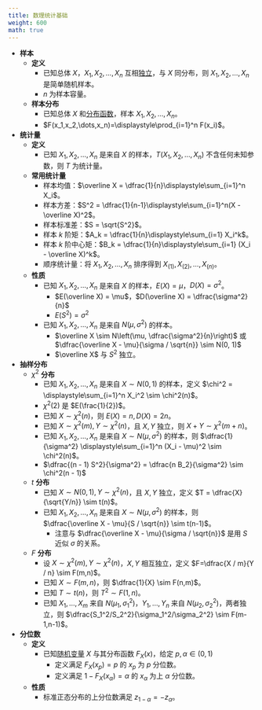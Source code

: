 ```yaml
---
title: 数理统计基础
weight: 600
math: true
---
```


- **样本**
    - **定义**
        - 已知总体 $X$，$X_1,X_2,\dots,X_n$ 互相[独立](/docs/mathematics/probability-theory/probability-basis#b59tln)，与 $X$ 同分布，则 $X_1,X_2,\dots,X_n$ 是简单随机样本。
        - $n$ 为样本容量。
    - **样本分布**
        - 已知总体 $X$ 和[分布函数](/docs/mathematics/probability-theory/random-variable#rhosgs)，样本 $X_1,X_2,\dots,X_n$。
        - $F(x_1,x_2,\dots,x_n)=\displaystyle\prod_{i=1}^n F(x_i)$。
- **统计量**
    - **定义**
        - 已知 $X_1,X_2,\dots,X_n$ 是来自 $X$ 的样本，$T(X_1,X_2,\dots,X_n)$ 不含任何未知参数，则 $T$ 为统计量。
    - **常用统计量**
        - 样本均值：$\overline X = \dfrac{1}{n}\displaystyle\sum_{i=1}^n X_i$。
        - 样本方差：$S^2 = \dfrac{1}{n-1}\displaystyle\sum_{i=1}^n(X - \overline X)^2$。
        - 样本标准差：$S = \sqrt{S^2}$。
        - 样本 $k$ 阶矩：$A_k = \dfrac{1}{n}\displaystyle\sum_{i=1} X_i^k$。
        - 样本 $k$ 阶中心矩：$B_k = \dfrac{1}{n}\displaystyle\sum_{i=1} (X_i - \overline X)^k$。
        - 顺序统计量：将 $X_1,X_2,\dots,X_n$ 排序得到 $X_{(1)},X_{(2)},\dots,X_{(n)}$。
    - **性质**
        - 已知 $X_1,X_2,\dots,X_n$ 是来自 $X$ 的样本，$E(X) = \mu$，$D(X) = \sigma^2$。
            - $E(\overline X) = \mu$，$D(\overline X) = \dfrac{\sigma^2}{n}$
            - $E(S^2) = \sigma^2$
        - 已知 $X_1,X_2,\dots,X_n$ 是来自 $N(\mu,\sigma^2)$ 的样本。
            - $\overline X \sim N\left(\mu, \dfrac{\sigma^2}{n}\right)$ 或 $\dfrac{\overline X - \mu}{\sigma / \sqrt{n}} \sim N(0, 1)$
            - $\overline X$ 与 $S^2$ 独立。
- **抽样分布**
    - $\chi^2$ **分布**
        - 已知 $X_1,X_2,\dots,X_n$ 是来自 $X\sim N(0,1)$ 的样本，定义 $\chi^2 = \displaystyle\sum_{i=1}^n X_i^2 \sim \chi^2(n)$。
        - $\chi^2(2)$ 是 $E(\frac{1}{2})$。
        - 已知 $X \sim \chi^2(n)$，则 $E(X) = n,D(X) = 2n$。
        - 已知 $X\sim \chi^2(m),Y \sim \chi^2(n)$，且 $X,Y$ 独立，则 $X+Y \sim \chi^2(m+n)$。
        - 已知 $X_1,X_2,\dots,X_n$ 是来自 $X\sim N(\mu,\sigma^2)$ 的样本，则 $\dfrac{1}{\sigma^2} \displaystyle\sum_{i=1}^n (X_i - \mu)^2 \sim \chi^2(n)$。
        - $\dfrac{(n - 1) S^2}{\sigma^2} = \dfrac{n B_2}{\sigma^2} \sim \chi^2(n - 1)$
    - $t$ **分布**
        - 已知 $X \sim N(0,1), Y \sim \chi^2(n)$，且 $X,Y$ 独立，定义 $T = \dfrac{X}{\sqrt{Y/n}} \sim t(n)$。
        - 已知 $X_1,X_2,\dots,X_n$ 是来自 $X\sim N(\mu,\sigma^2)$ 的样本，则 $\dfrac{\overline X - \mu}{S / \sqrt{n}} \sim t(n-1)$。
            - 注意与 $\dfrac{\overline X - \mu}{\sigma / \sqrt{n}}$ 是用 $S$ 近似 $\sigma$ 的关系。
    - $F$ **分布**
        - 设 $X \sim \chi^2(m),Y \sim \chi^2(n)$，$X,Y$ 相互独立，定义 $F=\dfrac{X / m}{Y / n} \sim F(m,n)$。
        - 已知 $X \sim F(m,n)$，则 $\dfrac{1}{X} \sim F(n,m)$。
        - 已知 $T \sim t(n)$，则 $T^2 \sim F(1,n)$。
        - 已知 $X_1,\dots,X_m$ 来自 $N(\mu_1,\sigma_1^2)$，$Y_1,\dots,Y_n$ 来自 $N(\mu_2,\sigma_2^2)$，两者独立，则 $\dfrac{S_1^2/S_2^2}{\sigma_1^2/\sigma_2^2} \sim F(m-1,n-1)$。
- **分位数**
    - **定义**
        - 已知[随机变量](/docs/mathematics/probability-theory/random-variable) $X$ 与其分布函数 $F_X(x)$，给定 $p,\alpha \in (0,1)$
            - 定义满足 $F_X(x_p) = p$ 的 $x_p$ 为 $p$ 分位数。
            - 定义满足 $1-F_X(x_\alpha) = \alpha$ 的 $x_\alpha$ 为上 $\alpha$ 分位数。
    - **性质**
        - 标准正态分布的上分位数满足 $z_{1-\alpha} = -z_{\alpha}$。
